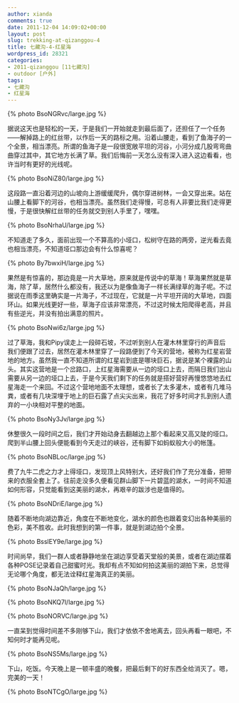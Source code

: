 ```yaml
---
author: xianda
comments: true
date: 2011-12-04 14:09:02+00:00
layout: post
slug: trekking-at-qizanggou-4
title: 七藏沟-4-红星海
wordpress_id: 28321
categories:
- 2011-qizanggou [11七藏沟]
- outdoor [户外]
tags:
- 七藏沟
- 红星海
---
```


{% photo BsoNGRvc/large.jpg %}



据说这天也是轻松的一天，于是我们一开始就走到最后面了，还担任了一个任务——解掉路上的红丝带，以作后一天的路标之用。沿着山腰走，看到了鱼海子的一个全景，相当漂亮。所谓的鱼海子是一段很宽敞平坦的河谷，小河分成几股弯弯曲曲穿过其中，其它地方长满了草。我们后悔前一天怎么没有深入进入这边看看，也许当时有更好的光线呢。

 <!-- more -->

{% photo BsoNiZ80/large.jpg %}



这段路一直沿着河边的山坡向上游缓缓爬升，偶尔穿进树林，一会又穿出来。站在山腰上看脚下的河谷，也相当漂亮。虽然我们走得慢，可总有人非要比我们走得更慢，于是很快解红丝带的任务就交到别人手里了，嘿嘿。



{% photo BsoNrhaU/large.jpg %}



不知道走了多久，面前出现一个不算高的小垭口，松树守在路的两旁，逆光看去竟也相当漂亮，不知道垭口那边会有什么惊喜呢？



{% photo By7bwxiH/large.jpg %}



果然是有惊喜的，那边竟是一片大草地，原来就是传说中的草海！草海果然就是草海，除了草，居然什么都没有，我还以为是像鱼海子一样长满绿草的海子呢。不过据说在雨季这里确实是一片海子，不过现在，它就是一片平坦开阔的大草地，四面环山。如果光线更好一些，草海子应该非常漂亮，不过这时候太阳爬得老高，并且有些逆光，并没有拍出满意的照片。



{% photo BsoNwi6z/large.jpg %}



过了草海，我和Pipy误走上一段碎石坡，不过听到别人在灌木林里穿行的声音后我们便跟了过去，居然在灌木林里穿了一段路便到了今天的营地，被称为红星岩营地的地方。虽然我一直不知道所谓的红星岩到底是哪块巨石，据说是某个裸露的山头。其实这营地是一个岔路口，上红星海需要从一边的垭口上去，而隔日我们出山需要从另一边的垭口上去，于是今天我们剩下的任务就是搭好营好再慢悠悠地去红星海走一个来回。不过这个营地地面不太理想，或者长了太多灌木，或者有几堆马粪，或者有几块深埋于地上的巨石露了点尖尖出来，我花了好多时间才扎到别人遗弃的一小块相对平整的地面。



{% photo BsoNy3Jv/large.jpg %}



休整很久一段时间之后，我们才开始动身去翻越边上那个看起来又高又陡的垭口。爬到半山腰上回头便能看到今天走过的峡谷，还有脚下如蚂蚁般大小的帐篷。



{% photo BsoNBLoc/large.jpg %}



费了九牛二虎之力才上得垭口，发现顶上风特别大，还好我们作了充分准备，把带来的衣服全套上了。往前走没多久便看见群山脚下一片碧蓝的湖水，一时间不知道如何形容，只觉能看到这美丽的湖水，再艰辛的跋涉也是值得的。



{% photo BsoNDriE/large.jpg %}



随着不断地向湖边靠近，角度在不断地变化，湖水的颜色也跟着变幻出各种美丽的色彩，美不胜收。此时我想到的第一件事，就是到湖边拍个全景。



{% photo BsslEY9e/large.jpg %}



时间尚早，我们一群人或者静静地坐在湖边享受着天堂般的美景，或者在湖边摆着各种POSE记录着自己甜蜜时光。我却有点不知如何拍这美丽的湖拍下来，总觉得无论哪个角度，都无法诠释红星海真正的美丽。

{% photo BsoNJaQh/large.jpg %}

{% photo BsoNKQ7l/large.jpg %}



{% photo BsoNORVC/large.jpg %}



一直呆到觉得时间差不多刚够下山，我们才依依不舍地离去，回头再看一眼吧，不知何时才能再见呢。



{% photo BsoNS5Ms/large.jpg %}



下山，吃饭。今天晚上是一顿丰盛的晚餐，把最后剩下的好东西全给消灭了。嗯，完美的一天！



{% photo BsoNTCgO/large.jpg %}
